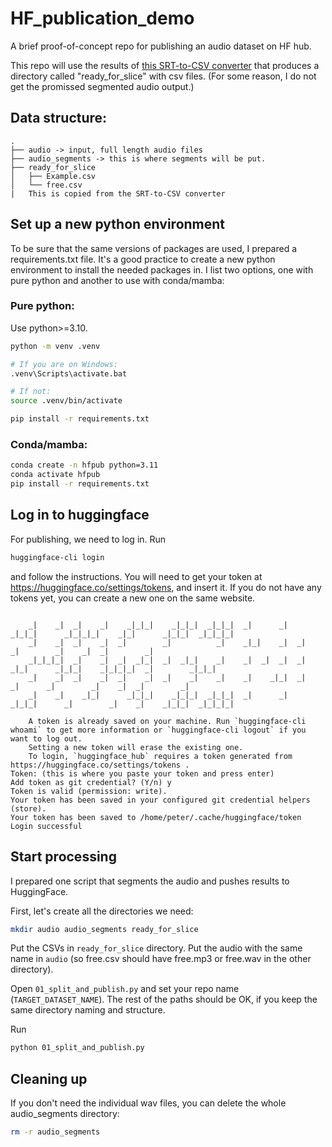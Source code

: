 # HF_publication_demo
A brief proof-of-concept repo for publishing an audio dataset on HF hub.

This repo will use the results of [this SRT-to-CSV converter](https://github.com/niknah/SRT-to-CSV-and-audio-split/tree/master) that produces a directory called "ready_for_slice" with csv files. (For some reason, I do not get the promissed segmented audio output.)

## Data structure:

```
.
├── audio -> input, full length audio files
├── audio_segments -> this is where segments will be put.
├── ready_for_slice
│   ├── Example.csv
│   └── free.csv
|   This is copied from the SRT-to-CSV converter
```

## Set up a new python environment

To be sure that the same versions of packages are used, I prepared a requirements.txt file. It's a good practice to create a new python environment to install the needed packages in. I list two options, one with pure python and another to use with conda/mamba:

### Pure python:

Use python>=3.10.

```bash
python -m venv .venv

# If you are on Windows:
.venv\Scripts\activate.bat

# If not:
source .venv/bin/activate

pip install -r requirements.txt
```


### Conda/mamba:

```bash
conda create -n hfpub python=3.11
conda activate hfpub
pip install -r requirements.txt
```

## Log in to huggingface

For publishing, we need to log in. Run
```bash
huggingface-cli login
```
and follow the instructions. You will need to get your token at https://huggingface.co/settings/tokens, and insert it. If you do not have any tokens yet, you can create a new one on the same website.
```

    _|    _|  _|    _|    _|_|_|    _|_|_|  _|_|_|  _|      _|    _|_|_|      _|_|_|_|    _|_|      _|_|_|  _|_|_|_|
    _|    _|  _|    _|  _|        _|          _|    _|_|    _|  _|            _|        _|    _|  _|        _|
    _|_|_|_|  _|    _|  _|  _|_|  _|  _|_|    _|    _|  _|  _|  _|  _|_|      _|_|_|    _|_|_|_|  _|        _|_|_|
    _|    _|  _|    _|  _|    _|  _|    _|    _|    _|    _|_|  _|    _|      _|        _|    _|  _|        _|
    _|    _|    _|_|      _|_|_|    _|_|_|  _|_|_|  _|      _|    _|_|_|      _|        _|    _|    _|_|_|  _|_|_|_|
    
    A token is already saved on your machine. Run `huggingface-cli whoami` to get more information or `huggingface-cli logout` if you want to log out.
    Setting a new token will erase the existing one.
    To login, `huggingface_hub` requires a token generated from https://huggingface.co/settings/tokens .
Token: (this is where you paste your token and press enter)
Add token as git credential? (Y/n) y
Token is valid (permission: write).
Your token has been saved in your configured git credential helpers (store).
Your token has been saved to /home/peter/.cache/huggingface/token
Login successful
```

## Start processing

I prepared one script that segments the audio and pushes results to HuggingFace.

First, let's create all the directories we need:
```bash
mkdir audio audio_segments ready_for_slice
```

Put the CSVs in `ready_for_slice` directory. Put the audio with the same name in `audio` (so free.csv should have free.mp3 or free.wav in the other directory).

Open `01_split_and_publish.py` and set your repo name (`TARGET_DATASET_NAME`). The rest of the paths should be OK, if you keep the same directory naming and structure.

Run 
```bash
python 01_split_and_publish.py
```

## Cleaning up

If you don't need the individual wav files, you can delete the whole audio_segments directory:

```bash
rm -r audio_segments
```